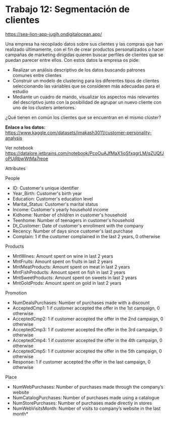 # Trabajo 12: Segmentación de clientes

https://sea-lion-app-jugjh.ondigitalocean.app/


Una empresa ha recopilado datos sobre sus clientes y las compras que han realizado últimamente, con el fin de crear productos personalizados o hacer campañas de marketing dirigidas quieren buscar perfiles de clientes que se puedan parecer entre ellos. Con estos datos la empresa os pide:

* Realizar un análisis descriptivo de los datos buscando patrones comunes entre clientes
* Construir un modelo de clustering para los diferentes tipos de clientes seleccionando las variables que se consideren más adecuadas para el estudio
* Mediante un cuadro de mando, visualizar los aspectos más relevantes del descriptivo junto con la posibilidad de agrupar un nuevo cliente con uno de los clusters anteriores.

¿Qué tienen en común los clientes que se encuentran en el mismo clúster? 

**Enlace a los datos:** https://www.kaggle.com/datasets/imakash3011/customer-personality-analysis

Ver notebook https://datalore.jetbrains.com/notebook/PcoOuAJfMaX1ioSfxqgrLM/qZUQfJoPUjRbwWtMa7reoe


Attributes

People

* ID: Customer's unique identifier
* Year_Birth: Customer's birth year
* Education: Customer's education level
* Marital_Status: Customer's marital status
* Income: Customer's yearly household income
* Kidhome: Number of children in customer's household
* Teenhome: Number of teenagers in customer's household
* Dt_Customer: Date of customer's enrollment with the company
* Recency: Number of days since customer's last purchase
* Complain: 1 if the customer complained in the last 2 years, 0 otherwise

Products

* MntWines: Amount spent on wine in last 2 years
* MntFruits: Amount spent on fruits in last 2 years
* MntMeatProducts: Amount spent on meat in last 2 years
* MntFishProducts: Amount spent on fish in last 2 years
* MntSweetProducts: Amount spent on sweets in last 2 years
* MntGoldProds: Amount spent on gold in last 2 years

Promotion

* NumDealsPurchases: Number of purchases made with a discount
* AcceptedCmp1: 1 if customer accepted the offer in the 1st campaign, 0 otherwise
* AcceptedCmp2: 1 if customer accepted the offer in the 2nd campaign, 0 otherwise
* AcceptedCmp3: 1 if customer accepted the offer in the 3rd campaign, 0 otherwise
* AcceptedCmp4: 1 if customer accepted the offer in the 4th campaign, 0 otherwise
* AcceptedCmp5: 1 if customer accepted the offer in the 5th campaign, 0 otherwise
* Response: 1 if customer accepted the offer in the last campaign, 0 otherwise

Place

* NumWebPurchases: Number of purchases made through the company’s website
* NumCatalogPurchases: Number of purchases made using a catalogue
* NumStorePurchases: Number of purchases made directly in stores
* NumWebVisitsMonth: Number of visits to company’s website in the last month*
